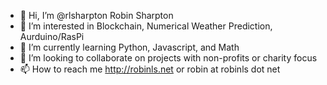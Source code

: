 - 👋 Hi, I’m @rlsharpton Robin Sharpton
- 👀 I’m interested in Blockchain, Numerical Weather Prediction, Aurduino/RasPi
- 🌱 I’m currently learning Python, Javascript, and Math
- 💞️ I’m looking to collaborate on projects with non-profits or charity focus
- 📫 How to reach me http://robinls.net or robin at robinls dot net

<!---
rlsharpton/rlsharpton is a ✨ special ✨ repository because its `README.md` (this file) appears on your GitHub profile.
You can click the Preview link to take a look at your changes.
--->
